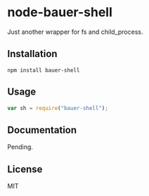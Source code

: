 node-bauer-shell
================

Just another wrapper for fs and child_process.

## Installation

```
npm install bauer-shell
```

## Usage

```js
var sh = require("bauer-shell");
```

## Documentation

Pending.

## License

MIT

